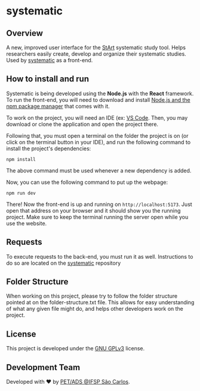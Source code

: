 # systematic
## Overview
A new, improved user interface for the [StArt](https://www.lapes.ufscar.br/resources/tools-1/start-1) systematic study tool. Helps researchers easily create, develop and organize their systematic studies.
Used by [systematic](https://github.com/pet-ads/systematic) as a front-end.

## How to install and run
Systematic is being developed using the **Node.js** with the **React** framework.
To run the front-end, you will need to download and install [Node.js and the npm package manager](https://nodejs.org/en/download/prebuilt-installer) that comes with it.

To work on the project, you will need an IDE (ex: [VS Code](https://code.visualstudio.com/).
Then, you may download or clone the application and open the project there. 

Following that, you must open a terminal on the folder the project is on (or click on the terminal button in your IDE), and run the following command to install the project's dependencies:

`npm install`

The above command must be used whenever a new dependency is added.

Now, you can use the following command to put up the webpage:

`npm run dev`

There! Now the front-end is up and running on `http://localhost:5173`. Just open that address on your browser and it should show you the running project. Make sure to keep the terminal running the server open while you use the website.

## Requests
To execute requests to the back-end, you must run it as well. Instructions to do so are located on the [systematic](https://github.com/pet-ads/systematic) repository

## Folder Structure
When working on this project, please try to follow the folder structure pointed at on the folder-structure.txt file. This allows for easy understanding of what any given file might do, and helps other developers work on the project.

## License
This project is developed under the [GNU GPLv3](https://www.gnu.org/licenses/gpl-3.0.pt-br.html) license.

## Development Team
Developed with :heart: by [PET/ADS @IFSP São Carlos](http://petads.paginas.scl.ifsp.edu.br/).
